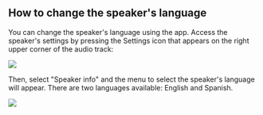 ## How to change the speaker's language

You can change the speaker's language using the app. Access the speaker's settings by pressing the Settings icon that appears on the right upper corner of the audio track: 

![](http://static.energysistem.com/images/manuals/42677/56e8445dc8c03.jpg)

Then, select "Speaker info" and the menu to select the speaker's language will appear. There are two languages available: English and Spanish.

![](http://static.energysistem.com/images/manuals/42677/56ebd4b5b895d.jpg)
